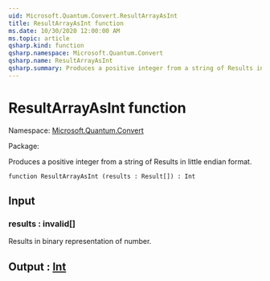 ```yaml
---
uid: Microsoft.Quantum.Convert.ResultArrayAsInt
title: ResultArrayAsInt function
ms.date: 10/30/2020 12:00:00 AM
ms.topic: article
qsharp.kind: function
qsharp.namespace: Microsoft.Quantum.Convert
qsharp.name: ResultArrayAsInt
qsharp.summary: Produces a positive integer from a string of Results in little endian format.
---
```


# ResultArrayAsInt function

Namespace: [Microsoft.Quantum.Convert](xref:Microsoft.Quantum.Convert)

Package: [](https://nuget.org/packages/)


Produces a positive integer from a string of Results in little endian format.

```qsharp
function ResultArrayAsInt (results : Result[]) : Int
```


## Input

### results : __invalid<Result>__[]

Results in binary representation of number.



## Output : [Int](xref:microsoft.quantum.lang-ref.int)

